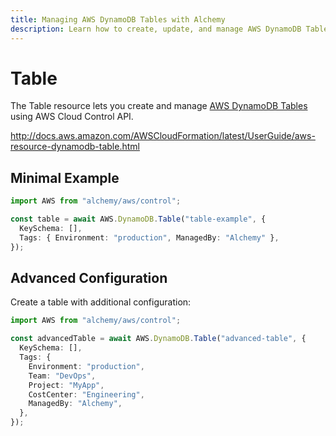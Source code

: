 ```yaml
---
title: Managing AWS DynamoDB Tables with Alchemy
description: Learn how to create, update, and manage AWS DynamoDB Tables using Alchemy Cloud Control.
---
```


# Table

The Table resource lets you create and manage [AWS DynamoDB Tables](https://docs.aws.amazon.com/dynamodb/latest/userguide/) using AWS Cloud Control API.

http://docs.aws.amazon.com/AWSCloudFormation/latest/UserGuide/aws-resource-dynamodb-table.html

## Minimal Example

```ts
import AWS from "alchemy/aws/control";

const table = await AWS.DynamoDB.Table("table-example", {
  KeySchema: [],
  Tags: { Environment: "production", ManagedBy: "Alchemy" },
});
```

## Advanced Configuration

Create a table with additional configuration:

```ts
import AWS from "alchemy/aws/control";

const advancedTable = await AWS.DynamoDB.Table("advanced-table", {
  KeySchema: [],
  Tags: {
    Environment: "production",
    Team: "DevOps",
    Project: "MyApp",
    CostCenter: "Engineering",
    ManagedBy: "Alchemy",
  },
});
```

